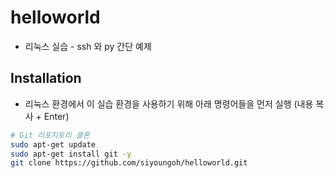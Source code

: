 # helloworld
- 리눅스 실습 - ssh 와 py 간단 예제
## Installation
- 리눅스 환경에서 이 실습 환경을 사용하기 위해 아래 명령어들을 먼저 실행 (내용 복사 + Enter)

```sh
# Git 리포지토리 클론
sudo apt-get update
sudo apt-get install git -y
git clone https://github.com/siyoungoh/helloworld.git
```
